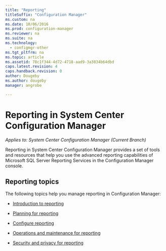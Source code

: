 ```yaml
---
title: "Reporting"
titleSuffix: "Configuration Manager"
ms.custom: na
ms.date: 10/06/2016
ms.prod: configuration-manager
ms.reviewer: na
ms.suite: na
ms.technology:
  - configmgr-other
ms.tgt_pltfrm: na
ms.topic: article
ms.assetid: 78c1f344-4d72-4718-aad9-3a3834b64dbd
caps.latest.revision: 4
caps.handback.revision: 0
author: Dougebyms.author: dougebymanager: angrobe

---
```

# Reporting in System Center Configuration Manager*Applies to: System Center Configuration Manager (Current Branch)*
Reporting in System Center Configuration Manager provides a set of tools and resources that help you use the advanced reporting capabilities of Microsoft SQL Server Reporting Services in the Configuration Manager console.  

## Reporting topics  
 The following topics help you manage reporting in Configuration Manager:  

-   [Introduction to reporting](introduction-to-reporting.md)  

-   [Planning for reporting](planning-for-reporting.md)  

-   [Configure reporting](configuring-reporting.md)  

-   [Operations and maintenance for reporting](operations-and-maintenance-for-reporting.md)  

-   [Security and privacy for reporting](security-and-privacy-for-reporting.md)  
